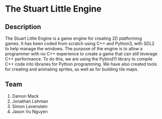 # The Stuart Little Engine

## Description
The Stuart Little Engine is a game engine for creating 2D platforming games. It has been coded from scratch using C++ and Python3, with SDL2 to help manage the windows. The purpose of the engine is to allow a programmer with no C++ experience to create a game that can still leverage C++ performance. To do this, we are using the Pybind11 library to compile C++ code into libraries for Python programming. We have also created tools for creating and animating sprites, as well as for building tile maps.

## Team

1. Damon Mack
2. Jonathan Lehman
3. Simon Levenstein
4. Jason Vu Nguyen
